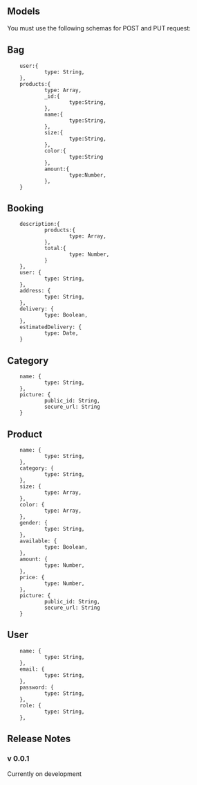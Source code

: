 Models
------------

You must use the following schemas for POST and PUT request:


Bag
-

        user:{
                type: String,
        },
        products:{
                type: Array,
                _id:{
                        type:String,
                },
                name:{
                        type:String,
                },
                size:{
                        type:String,
                },
                color:{
                        type:String
                },
                amount:{
                        type:Number,
                },
        }

Booking
-

        description:{
                products:{
                        type: Array,
                },
                total:{
                        type: Number,
                }
        },
        user: {
                type: String,
        },
        address: {
                type: String,
        },
        delivery: {
                type: Boolean,
        },
        estimatedDelivery: {
                type: Date,
        }

Category
-

        name: {
                type: String,
        },
        picture: {
                public_id: String,
                secure_url: String
        }

Product
-

        name: {
                type: String,
        },
        category: {
                type: String,
        },
        size: {
                type: Array,
        },
        color: {
                type: Array,
        },
        gender: {
                type: String,
        },
        available: {
                type: Boolean,
        },
        amount: {
                type: Number,
        },
        price: {
                type: Number,
        },
        picture: {
                public_id: String,
                secure_url: String
        }

User
-

        name: {
                type: String,
        },
        email: {
                type: String,
        },
        password: {
                type: String,
        },
        role: {
                type: String,
        },

Release Notes
-------------

### v 0.0.1

Currently on development
